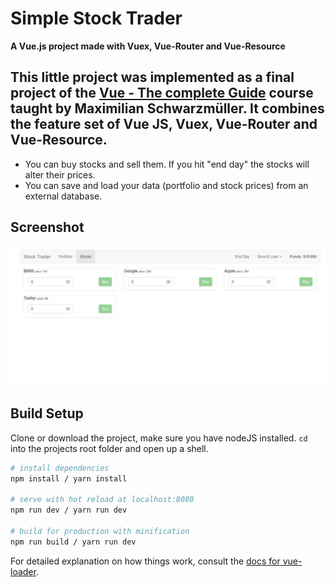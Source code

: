 # Simple Stock Trader

**A Vue.js project made with Vuex, Vue-Router and Vue-Resource**


This little project was implemented as a final project of the
[Vue - The complete Guide](https://www.udemy.com/course/vuejs-2-the-complete-guide/) course taught by
Maximilian Schwarzmüller. It combines the feature set of Vue JS, Vuex, Vue-Router and Vue-Resource.
---
- You can buy stocks and sell them. If you hit "end day" the stocks will alter their prices. 
- You can save and load your data (portfolio and stock prices) from an external database.

## Screenshot
![picture of the running application](screenshot.png "Stock Trader in action")

## Build Setup

Clone or download the project, make sure you have nodeJS installed.
```cd``` into the projects root folder and open up a shell.

``` bash
# install dependencies
npm install / yarn install

# serve with hot reload at localhost:8080
npm run dev / yarn run dev

# build for production with minification
npm run build / yarn run dev
```

For detailed explanation on how things work, consult the [docs for vue-loader](http://vuejs.github.io/vue-loader).
